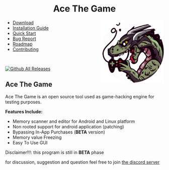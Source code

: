 <h1 align="center">Ace The Game</h1>
<img width="200" height="200" src="./assets/icon.png" align="right">
  <ul>
    <li>  <a href="https://github.com/KuhakuPixel/AceTheGame/releases/latest">  Download </a><br></li>
    <li><a href="./installation_guide.md"> Installation Guide </a><br></li>
    <li><a href="./tutorial/quick_start.md"> Quick Start </a><br></li>
    <li><a href="https://github.com/KuhakuPixel/AceTheGame/issues"> Bug Report </a><br></li>
    <li><a href="https://github.com/KuhakuPixel/AceTheGame/issues/60"> Roadmap </a><br></li>
    <li><a href="./contributing.md"> Contributing  </a></li>
  </ul>
<br>

[![Github All Releases](https://img.shields.io/github/downloads/KuhakuPixel/AceTheGame/total.svg)]()

## Ace The Game
Ace The Game is an open source tool used as game-hacking engine for testing purposes.

**Features Include:**
- Memory scanner and editor for Android and Linux platform
- Non rooted support for android application (patching)
- Bypassing In-App Purchases (**BETA** version)
- Memory value Freezing
- Easy To Use GUI

Disclaimer!!!: this program is still in **BETA** phase 

for discussion, suggestion and question
feel free to join [the discord server](https://discord.gg/8fJh9tPVXb)